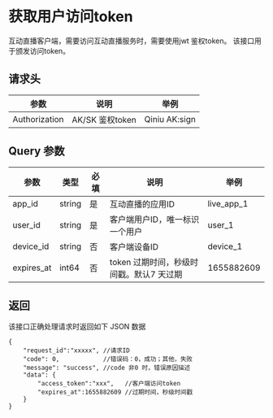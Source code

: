 # 获取用户访问token
互动直播客户端，需要访问互动直播服务时，需要使用jwt 鉴权token。
该接口用于颁发访问token。

## 请求头
| 参数           | 说明            | 举例              |
|----           | ---            | ---               |
| Authorization | AK/SK 鉴权token | Qiniu AK:sign     |


## Query 参数
| 参数           | 类型    | 必填 |说明             | 举例              |
|---------      | ---    |  -- |------          | ---               |
| app_id        | string  |  是 | 互动直播的应用ID  | live_app_1        |
| user_id       | string  |  是 | 客户端用户ID，唯一标识一个用户     | user_1    |
| device_id     | string  |  否 | 客户端设备ID     |  device_1        |
| expires_at    | int64   |  否 | token 过期时间，秒级时间戳。默认7 天过期 | 1655882609 |

## 返回
该接口正确处理请求时返回如下 JSON 数据
```
{
    "request_id":"xxxxx", //请求ID
    "code": 0,            //错误码：0，成功；其他，失败
    "message": "success", //code 非0 时，错误原因描述
    "data": {
        "access_token":"xxx",   //客户端访问token
		"expires_at":1655882609 //过期时间，秒级时间戳
    }
}
```